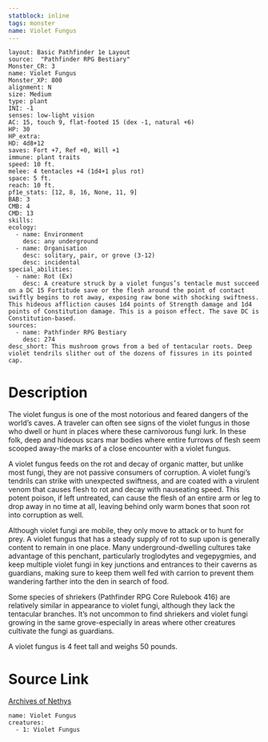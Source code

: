 ```yaml
---
statblock: inline
tags: monster
name: Violet Fungus
---
```

```statblock
layout: Basic Pathfinder 1e Layout
source:  "Pathfinder RPG Bestiary"
Monster_CR: 3
name: Violet Fungus
Monster_XP: 800
alignment: N
size: Medium
type: plant
INI: -1
senses: low-light vision
AC: 15, touch 9, flat-footed 15 (dex -1, natural +6)
HP: 30
HP_extra: 
HD: 4d8+12
saves: Fort +7, Ref +0, Will +1
immune: plant traits
speed: 10 ft.
melee: 4 tentacles +4 (1d4+1 plus rot)
space: 5 ft.
reach: 10 ft.
pf1e_stats: [12, 8, 16, None, 11, 9]
BAB: 3
CMB: 4
CMD: 13
skills: 
ecology:
  - name: Environment
    desc: any underground
  - name: Organisation
    desc: solitary, pair, or grove (3-12)
    desc: incidental
special_abilities:
  - name: Rot (Ex)
    desc: A creature struck by a violet fungus’s tentacle must succeed on a DC 15 Fortitude save or the flesh around the point of contact swiftly begins to rot away, exposing raw bone with shocking swiftness. This hideous affliction causes 1d4 points of Strength damage and 1d4 points of Constitution damage. This is a poison effect. The save DC is Constitution-based.
sources:
  - name: Pathfinder RPG Bestiary
    desc: 274
desc_short: This mushroom grows from a bed of tentacular roots. Deep violet tendrils slither out of the dozens of fissures in its pointed cap.
```
# Description
The violet fungus is one of the most notorious and feared dangers of the world’s caves. A traveler can often see signs of the violet fungus in those who dwell or hunt in places where these carnivorous fungi lurk. In these folk, deep and hideous scars mar bodies where entire furrows of flesh seem scooped away-the marks of a close encounter with a violet fungus.

A violet fungus feeds on the rot and decay of organic matter, but unlike most fungi, they are not passive consumers of corruption. A violet fungi’s tendrils can strike with unexpected swiftness, and are coated with a virulent venom that causes flesh to rot and decay with nauseating speed. This potent poison, if left untreated, can cause the flesh of an entire arm or leg to drop away in no time at all, leaving behind only warm bones that soon rot into corruption as well.

Although violet fungi are mobile, they only move to attack or to hunt for prey. A violet fungus that has a steady supply of rot to sup upon is generally content to remain in one place. Many underground-dwelling cultures take advantage of this penchant, particularly troglodytes and vegepygmies, and keep multiple violet fungi in key junctions and entrances to their caverns as guardians, making sure to keep them well fed with carrion to prevent them wandering farther into the den in search of food.

Some species of shriekers (Pathfinder RPG Core Rulebook 416) are relatively similar in appearance to violet fungi, although they lack the tentacular branches. It’s not uncommon to find shriekers and violet fungi growing in the same grove-especially in areas where other creatures cultivate the fungi as guardians.

A violet fungus is 4 feet tall and weighs 50 pounds.
# Source Link
[Archives of Nethys](https://aonprd.com/MonsterDisplay.aspx?ItemName=Violet%20Fungus)
```encounter-table
name: Violet Fungus
creatures:
  - 1: Violet Fungus
```
